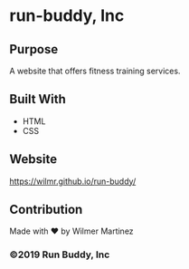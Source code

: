 # run-buddy, Inc

## Purpose
A website that offers fitness training services.

## Built With
* HTML
* CSS

## Website
https://wilmr.github.io/run-buddy/

## Contribution
Made with ❤️ by Wilmer Martinez


### ©️2019 Run Buddy, Inc 

